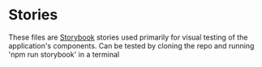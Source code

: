 # Stories

These files are [Storybook](https://www.google.com/url?sa=t&rct=j&q=&esrc=s&source=web&cd=1&cad=rja&uact=8&ved=2ahUKEwjJxpeg3-vnAhVKU98KHa_ZB2MQFjAAegQICRAC&url=https%3A%2F%2Fstorybook.js.org%2F&usg=AOvVaw3yFiehIItinYyB9pHN8YIy) stories used primarily for visual testing of the application's components. Can be tested by cloning the repo and running 'npm run storybook' in a terminal
